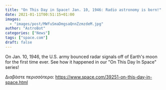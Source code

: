 ```yaml
---
title: "On This Day in Space! Jan. 10, 1946: Radio astronomy is born!"
date: 2021-01-11T00:51:15+01:00
images:
  - "images/post/MWfuSmaDmgsaQnnZzmzdeM.jpg"
author: "AstroBot"
categories: ["News"]
tags: ["space.com"]
draft: false
---
```


On Jan. 10, 1946, the U.S. army bounced radar signals off of Earth's moon for the first time ever. See how it happened in our "On This Day In Space" series! 

Διαβάστε περισσότερα: https://www.space.com/39251-on-this-day-in-space.html
